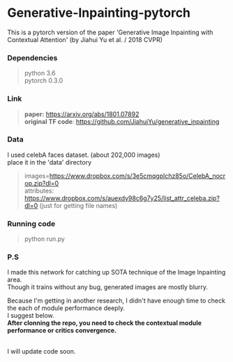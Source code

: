 # Generative-Inpainting-pytorch
This is a pytorch version of the paper 'Generative Image Inpainting with Contextual Attention' (by Jiahui Yu et al. / 2018 CVPR)

### Dependencies
> python 3.6<br />
> pytorch 0.3.0

### Link
> **paper:** https://arxiv.org/abs/1801.07892 <br />
> **original TF code**: https://github.com/JiahuiYu/generative_inpainting

### Data
I used celebA faces dataset. (about 202,000 images)<br />
place it in the 'data' directory
> images=https://www.dropbox.com/s/3e5cmqgplchz85o/CelebA_nocrop.zip?dl=0 <br />
> attributes: https://www.dropbox.com/s/auexdy98c6g7y25/list_attr_celeba.zip?dl=0 (just for getting file names)<br />

### Running code
> python run.py

### P.S
I made this network for catching up SOTA technique of the Image Inpainting area.<br />
Though it trains without any bug, generated images are mostly blurry.<br />

Because I'm getting in another research, I didn't have enough time to check the each of module performance deeply.<br />
I suggest below.<br />
**After clonning the repo, you need to check the contextual module performance or critics convergence.**<br />
<br />

I will update code soon.
